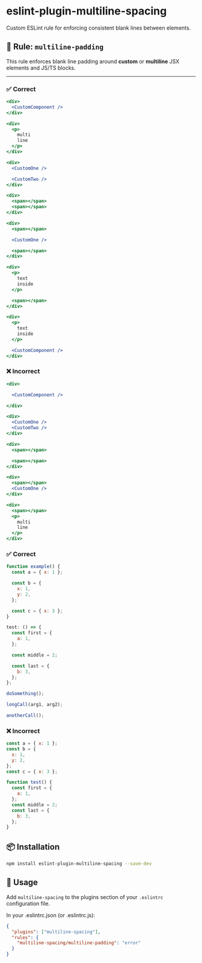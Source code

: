 ﻿# eslint-plugin-multiline-spacing

Custom ESLint rule for enforcing consistent blank lines between elements.

## 📖 Rule: `multiline-padding`

This rule enforces blank line padding around **custom** or **multiline** JSX elements and JS/TS blocks.

---

### ✅ Correct

```jsx
<div>
  <CustomComponent />
</div>

<div>
  <p>
    multi
    line
  </p>
</div>

<div>
  <CustomOne />

  <CustomTwo />
</div>

<div>
  <span></span>
  <span></span>
</div>

<div>
  <span></span>

  <CustomOne />

  <span></span>
</div>

<div>
  <p>
    text
    inside
  </p>

  <span></span>
</div>

<div>
  <p>
    text
    inside
  </p>

  <CustomComponent />
</div>
```

### ❌ Incorrect

```jsx
<div>

  <CustomComponent />

</div>

<div>
  <CustomOne />
  <CustomTwo />
</div>

<div>
  <span></span>

  <span></span>
</div>

<div>
  <span></span>
  <CustomOne />
</div>

<div>
  <span></span>
  <p>
    multi
    line
  </p>
</div>
```

### ✅ Correct

```js
function example() {
  const a = { x: 1 };

  const b = {
    x: 1,
    y: 2,
  };

  const c = { x: 3 };
}

test: () => {
  const first = {
    a: 1,
  };

  const middle = 2;

  const last = {
    b: 3,
  };
};

doSomething();

longCall(arg1, arg2);

anotherCall();
```

### ❌ Incorrect

```js
const a = { x: 1 };
const b = {
  x: 1,
  y: 2,
};
const c = { x: 3 };

function test() {
  const first = {
    a: 1,
  };
  const middle = 2;
  const last = {
    b: 3,
  };
}
```

## 📦 Installation

```bash
npm install eslint-plugin-multiline-spacing --save-dev
```

## 🔧 Usage

Add `multiline-spacing` to the plugins section of your `.eslintrc` configuration file.

In your .eslintrc.json (or .eslintrc.js):

```json
{
  "plugins": ["multiline-spacing"],
  "rules": {
    "multiline-spacing/multiline-padding": "error"
  }
}
```
